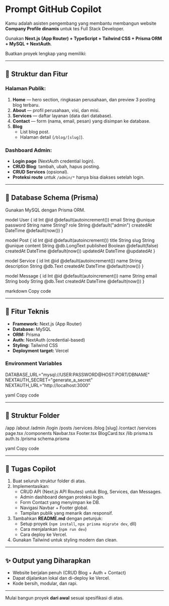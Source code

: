 # Prompt GitHub Copilot

Kamu adalah asisten pengembang yang membantu membangun website **Company Profile dinamis** untuk tes Full Stack Developer.

Gunakan **Next.js (App Router) + TypeScript + Tailwind CSS + Prisma ORM + MySQL + NextAuth**.

Buatkan proyek lengkap yang memiliki:

---

## 📂 Struktur dan Fitur

### Halaman Publik:
1. **Home** — hero section, ringkasan perusahaan, dan preview 3 posting blog terbaru.
2. **About** — profil perusahaan, visi, dan misi.
3. **Services** — daftar layanan (data dari database).
4. **Contact** — form (nama, email, pesan) yang disimpan ke database.
5. **Blog**
   - List blog post.
   - Halaman detail (`/blog/[slug]`).

### Dashboard Admin:
- **Login page** (NextAuth credential login).
- **CRUD Blog**: tambah, ubah, hapus posting.
- **CRUD Services** (opsional).
- **Proteksi route** untuk `/admin/*` hanya bisa diakses setelah login.

---

## 🧱 Database Schema (Prisma)
Gunakan MySQL dengan Prisma ORM.

model User {
id Int @id @default(autoincrement())
email String @unique
password String
name String?
role String @default("admin")
createdAt DateTime @default(now())
}

model Post {
id Int @id @default(autoincrement())
title String
slug String @unique
content String @db.LongText
published Boolean @default(false)
createdAt DateTime @default(now())
updatedAt DateTime @updatedAt
}

model Service {
id Int @id @default(autoincrement())
name String
description String @db.Text
createdAt DateTime @default(now())
}

model Message {
id Int @id @default(autoincrement())
name String
email String
body String @db.Text
createdAt DateTime @default(now())
}

markdown
Copy code

---

## 🧰 Fitur Teknis

- **Framework:** Next.js (App Router)
- **Database:** MySQL
- **ORM:** Prisma
- **Auth:** NextAuth (credential-based)
- **Styling:** Tailwind CSS
- **Deployment target:** Vercel

### Environment Variables
DATABASE_URL="mysql://USER:PASSWORD@HOST:PORT/DBNAME"
NEXTAUTH_SECRET="generate_a_secret"
NEXTAUTH_URL="http://localhost:3000"

yaml
Copy code

---

## 🧱 Struktur Folder
/app
/about
/admin
/login
/posts
/services
/blog
[slug]
/contact
/services
page.tsx
/components
Navbar.tsx
Footer.tsx
BlogCard.tsx
/lib
prisma.ts
auth.ts
/prisma
schema.prisma

yaml
Copy code

---

## 📜 Tugas Copilot
1. Buat seluruh struktur folder di atas.
2. Implementasikan:
   - CRUD API (Next.js API Routes) untuk Blog, Services, dan Messages.
   - Admin dashboard dengan proteksi login.
   - Form Contact yang menyimpan ke DB.
   - Navigasi Navbar + Footer global.
   - Tampilan publik yang menarik dan responsif.
3. Tambahkan **README.md** dengan petunjuk:
   - Setup proyek (`npm install`, `npx prisma migrate dev`, dll)
   - Cara menjalankan (`npm run dev`)
   - Cara deploy ke Vercel.
4. Gunakan Tailwind untuk styling modern dan clean.

---

## ✨ Output yang Diharapkan
- Website berjalan penuh (CRUD Blog + Auth + Contact)
- Dapat dijalankan lokal dan di-deploy ke Vercel.
- Kode bersih, modular, dan rapi.

---

Mulai bangun proyek **dari awal** sesuai spesifikasi di atas.